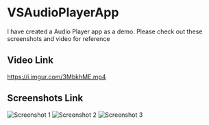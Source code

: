 # VSAudioPlayerApp

I have created a Audio Player app as a demo. Please check out these screenshots and video for reference
## Video Link
https://i.imgur.com/3MbkhME.mp4
## Screenshots Link
![Screenshot 1](https://i.imgur.com/r8eaPEE.png)
![Screenshot 2](https://i.imgur.com/r8eaPEE.png)
![Screenshot 3](https://i.imgur.com/5WB3fSf.png)

